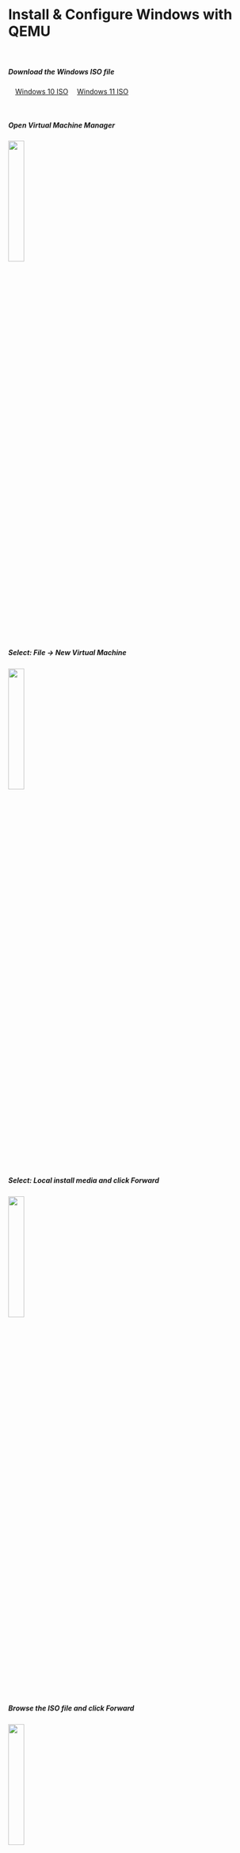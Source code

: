 # Install & Configure Windows with QEMU

&nbsp;&nbsp;
##### Download the Windows ISO file
&emsp;[Windows 10 ISO](https://www.microsoft.com/software-download/windows10ISO)
&emsp;[Windows 11 ISO](https://www.microsoft.com/software-download/windows11)

&nbsp;&nbsp;
##### Open Virtual Machine Manager 
<img src="https://github.com/sonus89/linux_scripts/assets/10185202/01b5fa58-3f9f-469b-afde-d690ac6414c0" width="25%" height="25%" />

&nbsp;&nbsp;
##### Select: File → New Virtual Machine
<img src="https://github.com/sonus89/linux_scripts/assets/10185202/4a8e8134-e1fe-4e3a-a9e5-0b926efcb6f3" width="25%" height="25%" />

&nbsp;&nbsp;
##### Select: Local install media and click Forward
<img src="https://github.com/sonus89/linux_scripts/assets/10185202/caab6eb9-33ba-4111-9424-9f1c1809063d" width="25%" height="25%" />

&nbsp;&nbsp;
##### Browse the ISO file and click Forward
<img src="https://github.com/sonus89/linux_scripts/assets/10185202/8fd5ff2e-a510-4030-ab98-cd005043d042" width="25%" height="25%" />

&nbsp;&nbsp;
##### Click "yes" to grant search permissions
<img src="https://github.com/sonus89/linux_scripts/assets/10185202/7a77fa1b-faad-4379-b1ba-0c96a1cbe33a" width="25%" height="25%" />

&nbsp;&nbsp;
##### Choose Memory Size and CPU Count
<img src="https://github.com/sonus89/linux_scripts/assets/10185202/ce5124f6-7a02-4060-ad4e-865bc1ceac57" width="25%" height="25%" />

###### *Note: The Recommended Amount of Memory for Win98 or XP:512Mb / Win7:2Gb / Win10:4Gb / Win11:8Gb*


